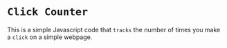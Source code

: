 # `Click Counter`

This is a simple Javascript code that `tracks` the number of times you make a `click` on a simple webpage.

